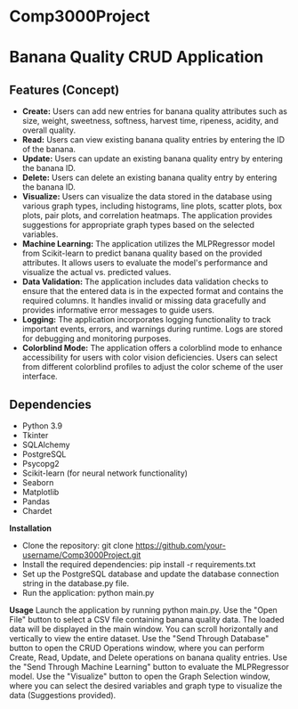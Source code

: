 # Comp3000Project
# Banana Quality CRUD Application

## Features (Concept)

- **Create:** Users can add new entries for banana quality attributes such as size, weight, sweetness, softness, harvest time, ripeness, acidity, and overall quality.
- **Read:** Users can view existing banana quality entries by entering the ID of the banana.
- **Update:** Users can update an existing banana quality entry by entering the banana ID.
- **Delete:** Users can delete an existing banana quality entry by entering the banana ID.
- **Visualize:** Users can visualize the data stored in the database using various graph types, including histograms, line plots, scatter plots, box plots, pair plots, and correlation heatmaps. The application provides suggestions for appropriate graph types based on the selected variables.
- **Machine Learning:** The application utilizes the MLPRegressor model from Scikit-learn to predict banana quality based on the provided attributes. It allows users to evaluate the model's performance and visualize the actual vs. predicted values.
- **Data Validation:** The application includes data validation checks to ensure that the entered data is in the expected format and contains the required columns. It handles invalid or missing data gracefully and provides informative error messages to guide users.
- **Logging:** The application incorporates logging functionality to track important events, errors, and warnings during runtime. Logs are stored for debugging and monitoring purposes.
- **Colorblind Mode:** The application offers a colorblind mode to enhance accessibility for users with color vision deficiencies. Users can select from different colorblind profiles to adjust the color scheme of the user interface.

## Dependencies

- Python 3.9
- Tkinter
- SQLAlchemy
- PostgreSQL
- Psycopg2
- Scikit-learn (for neural network functionality)
- Seaborn
- Matplotlib
- Pandas
- Chardet

**Installation**
- Clone the repository: git clone https://github.com/your-username/Comp3000Project.git
- Install the required dependencies: pip install -r requirements.txt
- Set up the PostgreSQL database and update the database connection string in the database.py file.
- Run the application: python main.py

**Usage**
Launch the application by running python main.py.
Use the "Open File" button to select a CSV file containing banana quality data.
The loaded data will be displayed in the main window. You can scroll horizontally and vertically to view the entire dataset.
Use the "Send Through Database" button to open the CRUD Operations window, where you can perform Create, Read, Update, and Delete operations on banana quality entries.
Use the "Send Through Machine Learning" button to evaluate the MLPRegressor model.
Use the "Visualize" button to open the Graph Selection window, where you can select the desired variables and graph type to visualize the data (Suggestions provided).
